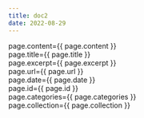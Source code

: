 ```yaml
---
title: doc2
date: 2022-08-29
---
```


page.content={{ page.content }}<br>
page.title={{ page.title }}<br>
page.excerpt={{ page.excerpt }}<br>
page.url={{ page.url }}<br>
page.date={{ page.date }}<br>
page.id={{ page.id }}<br>
page.categories={{ page.categories }}<br>
page.collection={{ page.collection }}<br>

